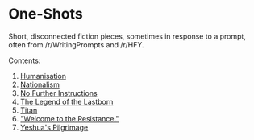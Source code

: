 # One-Shots
Short, disconnected fiction pieces, sometimes in response to a prompt, often from /r/WritingPrompts and /r/HFY.

Contents:

1. [Humanisation](/short_stories/humanisation.md)
2. [Nationalism](/short_stories/nationalism.md)
3. [No Further Instructions](/short_stories/no_further_instructions.md)
4. [The Legend of the Lastborn](/short_stories/the_legend_of_the_lastborn.md)
5. [Titan](/short_stories/titan.md)
6. ["Welcome to the Resistance."](/short_stories/welcome_to_the_resistance.md)
7. [Yeshua's Pilgrimage](/short_stories/yeshuas_pilgrimage.md)
